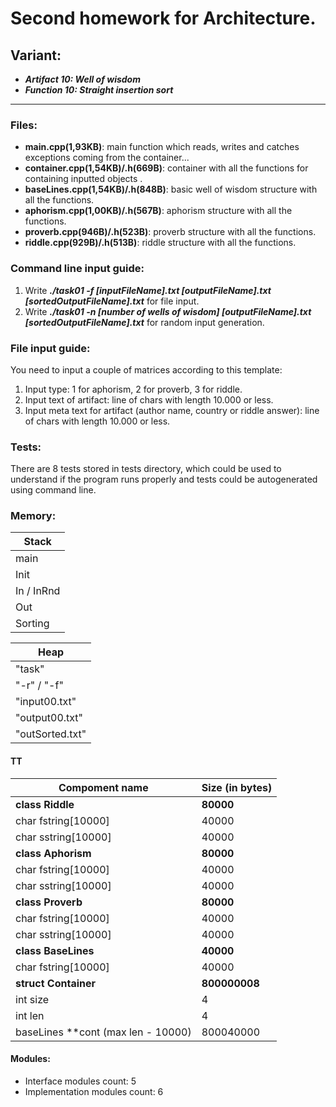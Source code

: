 # Second homework for Architecture.

## Variant:
 - ___Artifact 10: Well of wisdom___
 - ___Function 10: Straight insertion sort___

--------

### Files:
- **main.cpp(1,93KB)**: main function which reads, writes and catches exceptions coming from the container...
- **container.cpp(1,54KB)/.h(669B)**: container with all the functions for containing inputted objects .
- **baseLines.cpp(1,54KB)/.h(848B)**: basic well of wisdom structure with all the functions.
- **aphorism.cpp(1,00KB)/.h(567B)**: aphorism structure with all the functions.
- **proverb.cpp(946B)/.h(523B)**: proverb structure with all the functions.
- **riddle.cpp(929B)/.h(513B)**: riddle structure with all the functions.

### Command line input guide:

1) Write ***./task01 -f [inputFileName].txt [outputFileName].txt [sortedOutputFileName].txt*** for file input.
2) Write ***./task01 -n [number of wells of wisdom] [outputFileName].txt [sortedOutputFileName].txt*** for random input generation.

### File input guide:

You need to input a couple of matrices according to this template:

1) Input type: 1 for aphorism, 2 for proverb, 3 for riddle.
2) Input text of artifact: line of chars with length 10.000 or less.
3) Input meta text for artifact (author name, country or riddle answer): line of chars with length 10.000 or less.

### Tests:

There are 8 tests stored in tests directory, which could be used to understand if the program runs properly and tests could be autogenerated using command line.

### Memory:

| Stack |
| ----------- | 
| main      |
| Init   |
| In / InRnd   |
| Out   |
| Sorting |

| Heap |
| ----------- | 
| "task"      |
| "-r" / "-f"   |
| "input00.txt"   |
| "output00.txt"   |
| "outSorted.txt" |


#### TT

| Compoment name      | Size (in bytes) |
| ----------- | ----------- |
| __class Riddle__       | __80000__       |
| char fstring[10000]   | 40000        |
| char sstring[10000]   | 40000       |
| __class Aphorism__       | __80000__       |
| char fstring[10000]   | 40000        |
| char sstring[10000]   | 40000       |
| __class Proverb__       | __80000__       |
| char fstring[10000]   | 40000        |
| char sstring[10000]   | 40000       |
| __class BaseLines__       | __40000__       |
| char fstring[10000] | 40000       |
| __struct Container__       | __800000008__       |
| int size | 4        |
| int len   | 4       |
|baseLines **cont (max len - 10000)| 800040000|


#### Modules:
- Interface modules count: 5
- Implementation modules count: 6